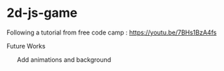 # 2d-js-game
Following a tutorial from free code camp : https://youtu.be/7BHs1BzA4fs

Future Works
<ol> Add animations and background </ol>
